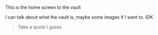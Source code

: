 This is the home screen to the vault

I can talk about what the vault is, maybe some images if I want to. IDK

> Take a quote I guess